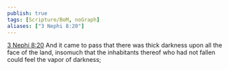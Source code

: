 ```yaml
---
publish: true
tags: [Scripture/BoM, noGraph]
aliases: ["3 Nephi 8:20"]
---
```

[3 Nephi 8:20](https://churchofjesuschrist.org/study/scriptures/bofm/3-ne/8?lang=eng&id=p20#p20) And it came to pass that there was thick darkness upon all the face of the land, insomuch that the inhabitants thereof who had not fallen could feel the vapor of darkness;
